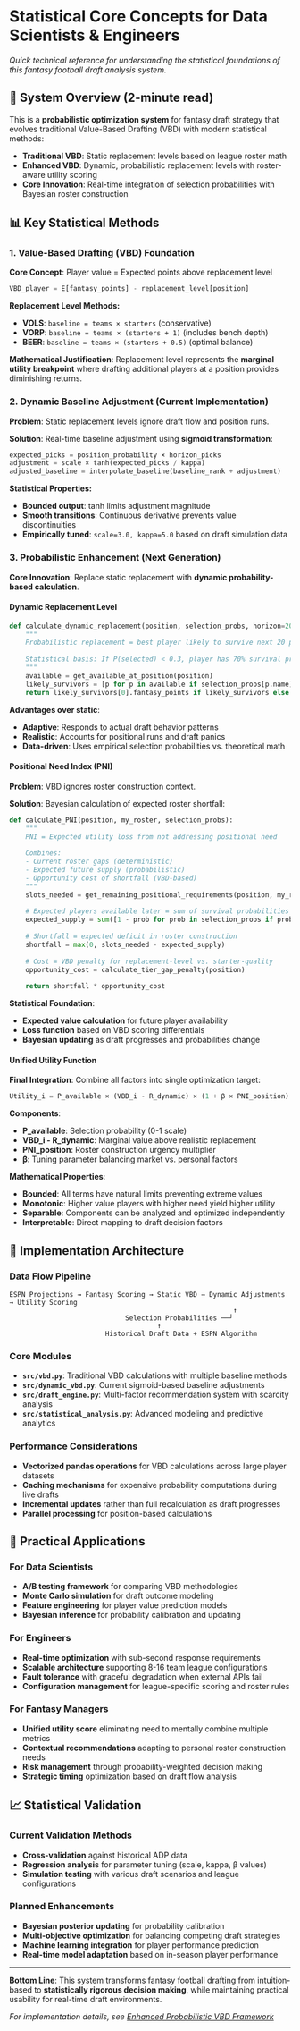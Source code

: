 # Statistical Core Concepts for Data Scientists & Engineers

*Quick technical reference for understanding the statistical foundations of this fantasy football draft analysis system.*

## 🎯 System Overview (2-minute read)

This is a **probabilistic optimization system** for fantasy draft strategy that evolves traditional Value-Based Drafting (VBD) with modern statistical methods:

- **Traditional VBD**: Static replacement levels based on league roster math
- **Enhanced VBD**: Dynamic, probabilistic replacement levels with roster-aware utility scoring
- **Core Innovation**: Real-time integration of selection probabilities with Bayesian roster construction

## 📊 Key Statistical Methods

### 1. Value-Based Drafting (VBD) Foundation

**Core Concept**: Player value = Expected points above replacement level

```python
VBD_player = E[fantasy_points] - replacement_level[position]
```

**Replacement Level Methods:**
- **VOLS**: `baseline = teams × starters` (conservative)
- **VORP**: `baseline = teams × (starters + 1)` (includes bench depth)  
- **BEER**: `baseline = teams × (starters + 0.5)` (optimal balance)

**Mathematical Justification**: Replacement level represents the **marginal utility breakpoint** where drafting additional players at a position provides diminishing returns.

### 2. Dynamic Baseline Adjustment (Current Implementation)

**Problem**: Static replacement levels ignore draft flow and position runs.

**Solution**: Real-time baseline adjustment using **sigmoid transformation**:

```python
expected_picks = position_probability × horizon_picks
adjustment = scale × tanh(expected_picks / kappa)
adjusted_baseline = interpolate_baseline(baseline_rank + adjustment)
```

**Statistical Properties:**
- **Bounded output**: tanh limits adjustment magnitude 
- **Smooth transitions**: Continuous derivative prevents value discontinuities
- **Empirically tuned**: `scale=3.0, kappa=5.0` based on draft simulation data

### 3. Probabilistic Enhancement (Next Generation)

**Core Innovation**: Replace static replacement with **dynamic probability-based calculation**.

#### Dynamic Replacement Level
```python
def calculate_dynamic_replacement(position, selection_probs, horizon=20):
    """
    Probabilistic replacement = best player likely to survive next 20 picks
    
    Statistical basis: If P(selected) < 0.3, player has 70% survival probability
    """
    available = get_available_at_position(position) 
    likely_survivors = [p for p in available if selection_probs[p.name] < 0.3]
    return likely_survivors[0].fantasy_points if likely_survivors else fallback
```

**Advantages over static**:
- **Adaptive**: Responds to actual draft behavior patterns
- **Realistic**: Accounts for positional runs and draft panics  
- **Data-driven**: Uses empirical selection probabilities vs. theoretical math

#### Positional Need Index (PNI)

**Problem**: VBD ignores roster construction context.

**Solution**: Bayesian calculation of expected roster shortfall:

```python
def calculate_PNI(position, my_roster, selection_probs):
    """
    PNI = Expected utility loss from not addressing positional need
    
    Combines:
    - Current roster gaps (deterministic)
    - Expected future supply (probabilistic)  
    - Opportunity cost of shortfall (VBD-based)
    """
    slots_needed = get_remaining_positional_requirements(position, my_roster)
    
    # Expected players available later = sum of survival probabilities
    expected_supply = sum([1 - prob for prob in selection_probs if prob < 0.5])
    
    # Shortfall = expected deficit in roster construction
    shortfall = max(0, slots_needed - expected_supply)
    
    # Cost = VBD penalty for replacement-level vs. starter-quality
    opportunity_cost = calculate_tier_gap_penalty(position)
    
    return shortfall * opportunity_cost
```

**Statistical Foundation**: 
- **Expected value calculation** for future player availability
- **Loss function** based on VBD scoring differentials
- **Bayesian updating** as draft progresses and probabilities change

#### Unified Utility Function

**Final Integration**: Combine all factors into single optimization target:

```python
Utility_i = P_available × (VBD_i - R_dynamic) × (1 + β × PNI_position)
```

**Components**:
- **P_available**: Selection probability (0-1 scale)
- **VBD_i - R_dynamic**: Marginal value above realistic replacement  
- **PNI_position**: Roster construction urgency multiplier
- **β**: Tuning parameter balancing market vs. personal factors

**Mathematical Properties**:
- **Bounded**: All terms have natural limits preventing extreme values
- **Monotonic**: Higher value players with higher need yield higher utility
- **Separable**: Components can be analyzed and optimized independently
- **Interpretable**: Direct mapping to draft decision factors

## 🔧 Implementation Architecture

### Data Flow Pipeline
```
ESPN Projections → Fantasy Scoring → Static VBD → Dynamic Adjustments → Utility Scoring
                                                        ↑
                             Selection Probabilities ──┘
                                     ↑
                        Historical Draft Data + ESPN Algorithm
```

### Core Modules
- **`src/vbd.py`**: Traditional VBD calculations with multiple baseline methods
- **`src/dynamic_vbd.py`**: Current sigmoid-based baseline adjustments  
- **`src/draft_engine.py`**: Multi-factor recommendation system with scarcity analysis
- **`src/statistical_analysis.py`**: Advanced modeling and predictive analytics

### Performance Considerations
- **Vectorized pandas operations** for VBD calculations across large player datasets
- **Caching mechanisms** for expensive probability computations during live drafts
- **Incremental updates** rather than full recalculation as draft progresses
- **Parallel processing** for position-based calculations

## 🎯 Practical Applications

### For Data Scientists
- **A/B testing framework** for comparing VBD methodologies
- **Monte Carlo simulation** for draft outcome modeling  
- **Feature engineering** for player value prediction models
- **Bayesian inference** for probability calibration and updating

### For Engineers  
- **Real-time optimization** with sub-second response requirements
- **Scalable architecture** supporting 8-16 team league configurations
- **Fault tolerance** with graceful degradation when external APIs fail
- **Configuration management** for league-specific scoring and roster rules

### For Fantasy Managers
- **Unified utility score** eliminating need to mentally combine multiple metrics
- **Contextual recommendations** adapting to personal roster construction needs
- **Risk management** through probability-weighted decision making
- **Strategic timing** optimization based on draft flow analysis

## 📈 Statistical Validation

### Current Validation Methods
- **Cross-validation** against historical ADP data  
- **Regression analysis** for parameter tuning (scale, kappa, β values)
- **Simulation testing** with various draft scenarios and league configurations

### Planned Enhancements
- **Bayesian posterior updating** for probability calibration
- **Multi-objective optimization** for balancing competing draft strategies
- **Machine learning integration** for player performance prediction
- **Real-time model adaptation** based on in-season player performance

---

**Bottom Line**: This system transforms fantasy football drafting from intuition-based to **statistically rigorous decision making**, while maintaining practical usability for real-time draft environments.

*For implementation details, see [Enhanced Probabilistic VBD Framework](enhanced_probabilistic_vbd_framework.md)*